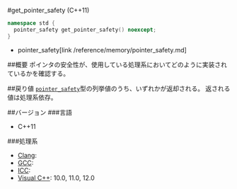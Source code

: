 #get_pointer_safety (C++11)
```cpp
namespace std {
  pointer_safety get_pointer_safety() noexcept;
}
```
* pointer_safety[link /reference/memory/pointer_safety.md]

##概要
ポインタの安全性が、使用している処理系においてどのように実装されているかを確認する。


##戻り値
[`pointer_safety`](/reference/memory/pointer_safety.md)型の列挙値のうち、いずれかが返却される。 
返される値は処理系依存。


##バージョン
###言語
- C++11

###処理系
- [Clang](/implementation#clang.md):
- [GCC](/implementation#gcc.md):
- [ICC](/implementation#icc.md):
- [Visual C++](/implementation#visual_cpp.md): 10.0, 11.0, 12.0


